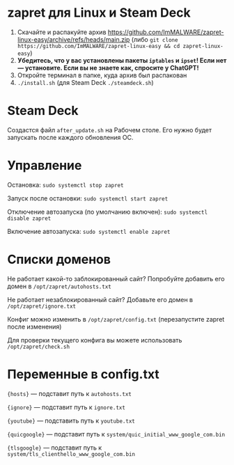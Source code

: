 # zapret для Linux и Steam Deck

1. Скачайте и распакуйте архив https://github.com/ImMALWARE/zapret-linux-easy/archive/refs/heads/main.zip (либо `git clone https://github.com/ImMALWARE/zapret-linux-easy && cd zapret-linux-easy`)
2. **Убедитесь, что у вас установлены пакеты `iptables` и `ipset`! Если нет — установите. Если вы не знаете как, спросите у ChatGPT!**
3. Откройте терминал в папке, куда архив был распакован
4. `./install.sh`
(для Steam Deck `./steamdeck.sh`)

# Steam Deck
Создастся файл `after_update.sh` на Рабочем столе. Его нужно будет запускать после каждого обновления ОС.

# Управление
Остановка: `sudo systemctl stop zapret`

Запуск после остановки: `sudo systemctl start zapret`

Отключение автозапуска (по умолчанию включен): `sudo systemctl disable zapret`

Включение автозапуска: `sudo systemctl enable zapret`

# Списки доменов
Не работает какой-то заблокированный сайт? Попробуйте добавить его домен в `/opt/zapret/autohosts.txt`

Не работает незаблокированный сайт? Добавьте его домен в `/opt/zapret/ignore.txt`

Конфиг можно изменить в `/opt/zapret/config.txt` (перезапустите zapret после изменения)

Для проверки текущего конфига вы можете использовать `/opt/zapret/check.sh`

# Переменные в config.txt

`{hosts}` — подставит путь к `autohosts.txt`

`{ignore}` — подставит путь к `ignore.txt`

`{youtube}` — подставить путь к `youtube.txt`

`{quicgoogle}` — подставит путь к `system/quic_initial_www_google_com.bin`

`{tlsgoogle}` — подставит путь к `system/tls_clienthello_www_google_com.bin`
